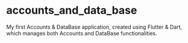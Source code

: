 # accounts_and_data_base
My first Accounts &amp; DataBase application, created using Flutter &amp; Dart, which manages both Accounts and DataBase functionalities.
